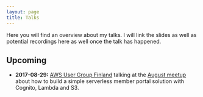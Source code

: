 ```yaml
---
layout: page
title: Talks
---
```


Here you will find an overview about my talks. I will link the slides as well as potential recordings here as well once 
the talk has happened. 

## Upcoming

* **2017-08-29:** [AWS User Group Finland](https://www.meetup.com/awsfin/) talking at the [August meetup](https://www.meetup.com/awsfin/events/242350705/) about 
how to build a simple serverless member portal solution with Cognito, Lambda and S3.